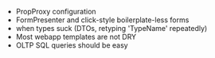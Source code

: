 
* PropProxy configuration
* FormPresenter and click-style boilerplate-less forms
* when types suck (DTOs, retyping 'TypeName' repeatedly)
* Most webapp templates are not DRY
* OLTP SQL queries should be easy
